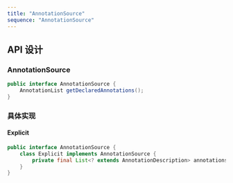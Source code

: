 ```yaml
---
title: "AnnotationSource"
sequence: "AnnotationSource"
---
```


## API 设计

### AnnotationSource

```java
public interface AnnotationSource {
    AnnotationList getDeclaredAnnotations();
}
```

### 具体实现

#### Explicit

```java
public interface AnnotationSource {
    class Explicit implements AnnotationSource {
        private final List<? extends AnnotationDescription> annotations;
    }
}
```
